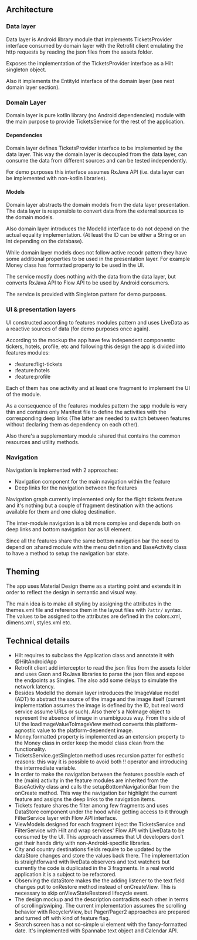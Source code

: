 ## Architecture 

### Data layer

Data layer is Android library module that implements TicketsProvider interface consumed
by domain layer with the Retrofit client emulating
the http requests by reading the json files from the assets folder.

Exposes the implementation of the TicketsProvider interface as a Hilt singleton object.

Also it implements the EntityId interface of the domain layer (see next domain layer section).

### Domain Layer

Domain layer is pure kotlin library (no Android dependencies) module with the main purpose to
provide TicketsService for the rest of the application.

#### Dependencies

Domain layer defines TicketsProvider interface to be implemented by the data layer. This way
the domain layer is decoupled from the data layer, can consume the data from different sources
and can be tested independently.

For demo purposes this interface assumes RxJava API (i.e. data layer can be implemented with 
non-kotlin libraries).

#### Models
Domain layer abstracts the domain models from the data layer presentation. The data layer is
responsible to convert data from the external sources to the domain models.

Also domain layer introduces the ModelId interface to do not depend on the actual equality
implementation. (At least the ID can be either a String or an Int depending on the database).

While domain layer models does not follow active recodr pattern they have some additional properties
to be used in the presentation layer. For example Money class has formatted property to be used
in the UI.

The service mostly does nothing with the data from the data layer, but converts RxJava API to
Flow API to be used by Android consumers.

The service is provided with Singleton pattern for demo purposes.

### UI & presentation layers

UI constructed according to features modules pattern and uses LiveData as a reactive sources of data
(for demo purposes once again).

According to the mockup the app have few independent components: tickers, hotels, profile, etc and
following this design the app is divided into features modules: 
 - :feature:fligt-tickets
 - :feature:hotels
 - :feature:profile

Each of them has one activity and at least one fragment to implement the UI of the module.

As a consequence of the features modules pattern the :app module is very thin and contains only
Manifest file to define the activities with the corresponding deep links (The latter are needed
to switch between features without declaring them as dependency on each other).

Also there's a supplementary module :shared that contains the common resources and utility methods.

### Navigation

Navigation is implemented with 2 approaches:
 - Navigation component for the main navigation within the feature
 - Deep links for the navigation between the features

Navigation graph currently implemented only for the flight tickets feature and it's nothing
but a couple of fragment destination with the actions available for them and one dialog destination.

The inter-module navigation is a bit more complex and depends both on deep links and bottom navigation
bar as UI element.

Since all the features share the same bottom navigation bar the need to depend on :shared module
with the menu definition and BaseActivity class to have a method to setup the navigation bar state.

## Theming

The app uses Material Design theme as a starting point and extends it in order to reflect the
design in semantic and visual way.

The main idea is to make all styling by assigning the attributes in the themes.xml file and reference
them in the layout files with `?attr/` syntax. The values to be assigned to the attributes are
defined in the colors.xml, dimens.xml, styles.xml etc.


## Technical details

 - Hilt requires to subclass the Application class and annotate it with @HiltAndroidApp
 - Retrofit client add interceptor to read the json files from the assets folder and uses Gson and
    RxJava libraries to parse the json files and expose the endpoints as Singles. The also add
   some delays to simulate the network latency.
 - Besides ModelId the domain layer introduces the ImageValue model (ADT) to abstract the source of the
    image and the image itself (current implementation assumes the image is defined by the ID, but 
    real word service assume URLs or such). Also there's a NoImage object to represent the absence
   of image in unambiguous way. From the side of UI the loadImageValueToImageView method converts
   this platform-agnostic value to the platform-dependent image.
 - Money.formatted property is implemented as an extension property to the Money class in order keep
   the model class clean from the functionality.
 - TicketsService.getSingleton method uses recursion patter for esthetic reasons: this way it is
   possible to avoid both !! operator and introducing the intermediate variable.
 - In order to make the navigation between the features possible each of the (main) activity in the
   feature modules are inherited from the BaseActivity class and calls the setupBottomNavigationBar
   from the onCreate method. This way the navigation bar highlight the current feature and assigns
   the deep links to the navigation items.
 - Tickets feature shares the filter among few fragments and uses DataStore component under the hood
   while getting access to it through FilterService layer with Flow API interface.
 - ViewModels designed for each fragment inject the TicketsService and FilterService with Hilt and
   wrap services' Flow API with LiveData to be consumed by the UI. This approach assumes that UI
   developers don’t get their hands dirty with non-Android-specific libraries.
 - City and country destinations fields require to be updated by the dataStore changes and store
   the values back there. The implementation is straightforward with liveData observers and text
    watchers but currently the code is duplicated in the 3 fragments. In a real world application 
    it is a subject to be refactored.
 - Observing the dataStore makes the the adding listener to the text field changes put to onRestore
   method instead of onCreateView. This is necessary to skip onViewStateRestored lifecycle event.
 - The design mockup and the description contradicts each other in terms of scrolling/swiping. The
   current implementation assumes the scrolling behavior with RecyclerView, but Pager/Pager2 approaches
   are prepared and turned off with kind of feature flag.
 - Search screen has a not so-simple ui element with the fancy-formatted date. It's implemented with
   Spannabe text object and Calendar API.